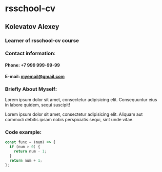 # rsschool-cv
## Kolevatov Alexey
### Learner of rsschool-cv course

### Contact information:
#### Phone: +7 999 999-99-99
#### E-mail: myemail@gmail.com

### Briefly About Myself:
Lorem ipsum dolor sit amet, consectetur adipisicing elit. Consequuntur eius in labore quidem, sequi suscipit! 

Lorem ipsum dolor sit amet, consectetur adipisicing elit. Aliquam aut commodi debitis ipsam nobis perspiciatis sequi, sint unde vitae.


### Code example:
```javascript
const func = (num) => {
  if (num > 0) {
    return num - 1;
  }
  return num + 1;
};
```